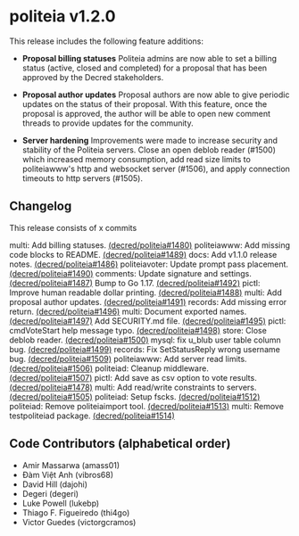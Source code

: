 politeia v1.2.0
====

This release includes the following feature additions:

- **Proposal billing statuses** Politeia admins are now able to set a billing
status (active, closed and completed) for a proposal that has been approved by
the Decred stakeholders.

- **Proposal author updates** Proposal authors are now able to give periodic
updates on the status of their proposal. With this feature, once the proposal
is approved, the author will be able to open new comment threads to provide
updates for the community.

- **Server hardening** Improvements were made to increase security and 
stability of the Politeia servers. Close an open deblob reader (#1500) which
increased memory consumption, add read size limits to politeiawww's http and
websocket server (#1506), and apply connection timeouts to http servers
(#1505).

## Changelog

This release consists of x commits

multi: Add billing statuses. [(decred/politeia#1480)](https://github.com/decred/politeia/pull/1480)
politeiawww: Add missing code blocks to README. [(decred/politeia#1489)](https://github.com/decred/politeia/pull/1489)
docs: Add v1.1.0 release notes. [(decred/politeia#1486)](https://github.com/decred/politeia/pull/1486)
politeiavoter: Update prompt pass placement. [(decred/politeia#1490)](https://github.com/decred/politeia/pull/1490)
comments: Update signature and settings. [(decred/politeia#1487)](https://github.com/decred/politeia/pull/1487)
Bump to Go 1.17. [(decred/politeia#1492)](https://github.com/decred/politeia/pull/1492)
pictl: Improve human readable dollar printing. [(decred/politeia#1488)](https://github.com/decred/politeia/pull/1488)
multi: Add proposal author updates. [(decred/politeia#1491)](https://github.com/decred/politeia/pull/1491)
records: Add missing error return. [(decred/politeia#1496)](https://github.com/decred/politeia/pull/1496)
multi: Document exported names. [(decred/politeia#1497)](https://github.com/decred/politeia/pull/1497)
Add SECURITY.md file. [(decred/politeia#1495)](https://github.com/decred/politeia/pull/1495)
pictl: cmdVoteStart help message typo. [(decred/politeia#1498)](https://github.com/decred/politeia/pull/1498)
store: Close deblob reader. [(decred/politeia#1500)](https://github.com/decred/politeia/pull/1500)
mysql: fix u_blub user table column bug. [(decred/politeia#1499)](https://github.com/decred/politeia/pull/1499)
records: Fix SetStatusReply wrong username bug. [(decred/politeia#1509)](https://github.com/decred/politeia/pull/1509)
politeiawww: Add server read limits. [(decred/politeia#1506)](https://github.com/decred/politeia/pull/1506)
politeiad: Cleanup middleware. [(decred/politeia#1507)](https://github.com/decred/politeia/pull/1507)
pictl: Add save as csv option to vote results. [(decred/politeia#1478)](https://github.com/decred/politeia/pull/1478)
multi: Add read/write constraints to servers. [(decred/politeia#1505)](https://github.com/decred/politeia/pull/1505)
politeiad: Setup fscks. [(decred/politeia#1512)](https://github.com/decred/politeia/pull/1512)
politeiad: Remove politeiaimport tool. [(decred/politeia#1513)](https://github.com/decred/politeia/pull/1513)
multi: Remove testpoliteiad package. [(decred/politeia#1514)](https://github.com/decred/politeia/pull/1514)

## Code Contributors (alphabetical order)

- Amir Massarwa (amass01)
- Đàm Việt Anh (vibros68)
- David Hill (dajohi)
- Degeri (degeri)
- Luke Powell (lukebp)
- Thiago F. Figueiredo (thi4go)
- Victor Guedes (victorgcramos)
 